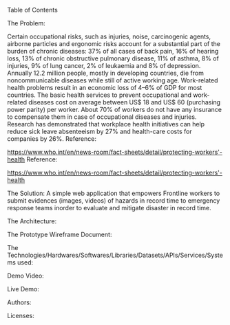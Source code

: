 Table of Contents

The Problem:


Certain occupational risks, such as injuries, noise, carcinogenic agents, airborne particles and ergonomic risks account for a substantial part of the burden of chronic diseases: 37% of all cases of back pain, 16% of hearing loss, 13% of chronic obstructive pulmonary disease, 11% of asthma, 8% of injuries, 9% of lung cancer, 2% of leukaemia and 8% of depression.
Annually 12.2 million people, mostly in developing countries, die from noncommunicable diseases while still of active working age.
Work-related health problems result in an economic loss of 4–6% of GDP for most countries. The basic health services to prevent occupational and work-related diseases cost on average between US$ 18 and US$ 60 (purchasing power parity) per worker.
About 70% of workers do not have any insurance to compensate them in case of occupational diseases and injuries.
Research has demonstrated that workplace health initiatives can help reduce sick leave absenteeism by 27% and health-care costs for companies by 26%.
Reference:

https://www.who.int/en/news-room/fact-sheets/detail/protecting-workers'-health
Reference:

https://www.who.int/en/news-room/fact-sheets/detail/protecting-workers'-health

The Solution:
A  simple web application that empowers Frontline workers to submit evidences (images, videos) of hazards in record time to emergency response teams inorder to evaluate and mitigate disaster in record time.



The Architecture:


The Prototype Wireframe Document:


The Technologies/Hardwares/Softwares/Libraries/Datasets/APIs/Services/Systems used:

Demo Video:

Live Demo:

Authors:

Licenses:
